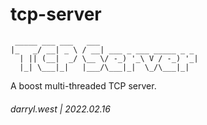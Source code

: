 # tcp-server

```
 _____ ___ ___   ___
|_   _/ __| _ \ / __| ___ _ ___ _____ _ _
  | || (__|  _/ \__ \/ -_) '_\ V / -_) '_|
  |_| \___|_|   |___/\___|_|  \_/\___|_|

```

A boost multi-threaded TCP server.

###### darryl.west | 2022.02.16
